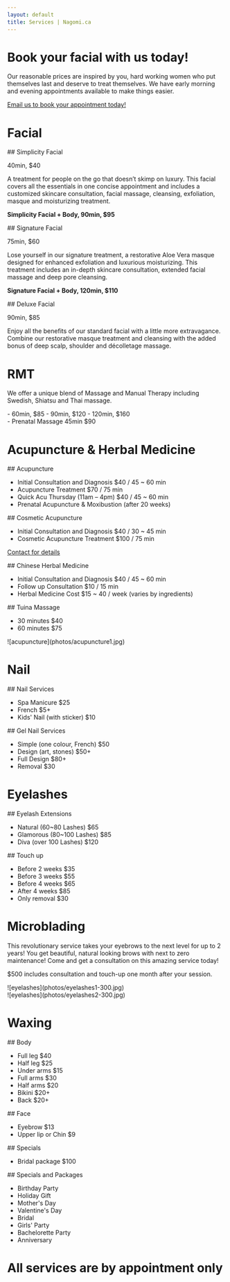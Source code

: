 ```yaml
---
layout: default
title: Services | Nagomi.ca
---
```


# Book your facial with us today!

Our reasonable prices are inspired by you, hard working women who put themselves last and deserve to treat themselves. We have early morning and evening appointments available to make things easier.

[Email us to book your appointment today!](mailto:info@nagomi.ca)


# Facial

<div class="third">
## Simplicity Facial

40min, $40

A treatment for people on the go that doesn’t skimp on luxury. This facial covers all the essentials in one concise appointment and includes a customized skincare consultation, facial massage, cleansing, exfoliation, masque and moisturizing treatment.

**Simplicity Facial + Body, 90min, $95**
</div>

<div class="third">
## Signature Facial

75min, $60

Lose yourself in our signature treatment, a restorative Aloe Vera masque designed for enhanced exfoliation and luxurious moisturizing. This treatment includes an in-depth skincare consultation, extended facial massage and deep pore cleansing.

**Signature Facial + Body, 120min, $110**
</div>

<div class="third">
## Deluxe Facial

90min, $85

Enjoy all the benefits of our standard facial with a little more extravagance. Combine our restorative masque treatment and cleansing with the added bonus of deep scalp, shoulder and décolletage massage.
</div>


# RMT

We offer a unique blend of Massage and Manual Therapy including Swedish, Shiatsu and Thai massage.

<div class="half">
- 60min, $85
- 90min, $120
- 120min, $160
</div>

<div class="half">
- Prenatal Massage 45min $90
</div>


# Acupuncture & Herbal Medicine

<div class="quarter">
## Acupuncture

* Initial Consultation and Diagnosis	$40 / 45 ~ 60 min
* Acupuncture Treatment			$70 / 75 min
* Quick Acu Thursday (11am – 4pm)	$40 / 45 ~ 60 min
* Prenatal Acupuncture & Moxibustion (after 20 weeks)

</div>

<div class="quarter">
## Cosmetic Acupuncture

* Initial Consultation and Diagnosis	$40 / 30 ~ 45 min
* Cosmetic Acupuncture Treatment	$100 / 75 min

[Contact for details](mailto:info@nagomi.ca)

</div>

<div class="quarter">
## Chinese Herbal Medicine

* Initial Consultation and Diagnosis	$40 / 45 ~ 60 min
* Follow up Consultation		$10 / 15 min
* Herbal Medicine Cost			$15 ~ 40 / week (varies by ingredients)

</div>

<div class="quarter">
## Tuina Massage

* 30 minutes $40
* 60 minutes $75
</div>

<div class="clear"></div>

<div class="img">
![acupuncture](photos/acupuncture1.jpg)
</div>


# Nail

<div class="half">
## Nail Services

* Spa Manicure $25
* French $5+
* Kids' Nail (with sticker) $10
</div>

<div class="half">
## Gel Nail Services

* Simple (one colour, French) $50
* Design (art, stones) $50+
* Full Design $80+
* Removal $30
</div>


# Eyelashes

<div class="half">
## Eyelash Extensions

* Natural (60~80 Lashes) $65
* Glamorous (80~100 Lashes) $85
* Diva (over 100 Lashes) $120
</div>

<div class="half">
## Touch up

* Before 2 weeks $35
* Before 3 weeks $55
* Before 4 weeks $65
* After 4 weeks $85
* Only removal $30
</div>


# Microblading

This revolutionary service takes your eyebrows to the next level for up to 2 years! You get beautiful, natural looking brows with next to zero maintenance! Come and get a consultation on this amazing service today!

$500 includes consultation and touch-up one month after your session.


<div class="img half">
![eyelashes](photos/eyelashes1-300.jpg)
</div>

<div class="img half">
![eyelashes](photos/eyelashes2-300.jpg)
</div>


# Waxing

<div class="third">
## Body

* Full leg $40
* Half leg $25
* Under arms $15
* Full arms $30
* Half arms $20
* Bikini $20+
* Back $20+
</div>

<div class="third">
## Face

* Eyebrow $13
* Upper lip or Chin $9
</div>

<div class="third">
## Specials

* Bridal package     $100
</div>

<div class="clear"></div>

<div class="half">
## Specials and Packages

* Birthday Party
* Holiday Gift
* Mother's Day
* Valentine's Day
* Bridal
* Girls' Party
* Bachelorette Party
* Anniversary
</div>


# All services are by appointment only
